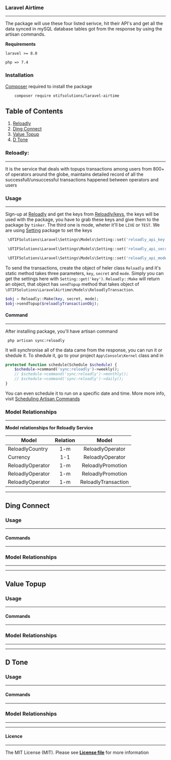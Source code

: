 
### Laravel Airtime
___________________
The package will use these four listed serivce, hit their API's and get all the data synced in
mySQL database tables got from the response by using the artisan commands.

**Requirements**

`laravel >= 8.0`

`php => 7.4`


### Installation
[Composer](https://getcomposer.org/download/) required to install the package

```
    composer require otifsolutions/laravel-airtime
```


## Table of Contents
1. [Reloadly](#reloadly)
2. [Ding Connect](#ding-connect)
3. [Value Topup](#value-topup)
4. [D Tone](#d-tone)


### Reloadly:
_____________
It is the service that deals with topups transactions among users from 800+ of operators around the globe,
maintains detailed record of all the successfull/unsuccessful transactions happened between operators and users


### Usage
_________
Sign-up at [Reloadly](https://www.reloadly.com/) and get the keys from [Reloadly/keys](https://www.reloadly.com/developers/api-settings),
the keys will be used with the package, you have to grab these keys and give them to the package by `tinker`.
The third one is mode, wheter it'll be `LIVE` or `TEST`. We are using [Setting](https://github.com/otifsolutions/laravel-settings)
package to set the keys

```php
 \OTIFSolutions\Laravel\Settings\Models\Setting::set('reloadly_api_key', 'API Client ID')
```

```php
 \OTIFSolutions\Laravel\Settings\Models\Setting::set('reloadly_api_secret', 'API Client Secret')
```

```php
 \OTIFSolutions\Laravel\Settings\Models\Setting::set('reloadly_api_mode', 'MODE')
```


To send the transactions, create the object of heler class `Reloadly` and it's static method takes three parameters,
`key`, `secret` and `mode`. Simply you can get the settings here with `Setting::get('key')`. `Reloadly::Make` will
return an object, that object has `sendTopup` method that takes object of `\OTIFSolutions\LaravelAirtime\Models\ReloadlyTransaction`.

```php
$obj = Reloadly::Make(key, secret, mode);
$obj->sendTopup($reloadlyTransactionObj);
```



#### Command
____________
After installing package, you'll have artisan command

```
 php artisan sync:reloadly
```

It will synchronise all of the data came from the response, you can run it or shedule it. To shedule it,
go to your project `App\Console\Kernel` class and in

```php
protected function schedule(Schedule $schedule) {
    $schedule->command('sync:reloadly')->weekly();
    // $schedule->command('sync:reloadly')->monthly();
    // $schedule->command('sync:reloadly')->daily();
}
```

You can even schedule it to run on a specific date and time. More more info, visit
[Scheduling Artisan Commands](https://laravel.com/docs/master/scheduling#scheduling-artisan-commands)



### Model Relationships
_______________________

**Model relationships for Reloadly Service**

| Model           | Relation   |Model               |
| --------------- |:----------:|:------------------:|
| ReloadlyCountry | 1-m        | ReloadlyOperator   |
| Currency        | 1-1        | ReloadlyOperator   |
| ReloadlyOperator| 1-m        | ReloadlyPromotion  |
| ReloadlyOperator| 1-m        | ReloadlyPromotion  |
| ReloadlyOperator| 1-m        | ReloadlyTransaction|


_____________________________________________________________________________________________

## Ding Connect


### Usage
_________



#### Commands
_____________





### Model Relationships
________________________




__________________________________________________________________________________

## Value Topup



### Usage
_________



#### Commands
_____________





### Model Relationships
________________________


__________________________________________________________________________________

## D Tone


### Usage
_________



#### Commands
_____________





### Model Relationships
________________________




_______________________________________________________________________________________________


#### Licence
____________
The MIT License (MIT). Please see [**License file**](https://github.com/otifsolutions/laravel-airtime/blob/main/LICENSE) for more information

